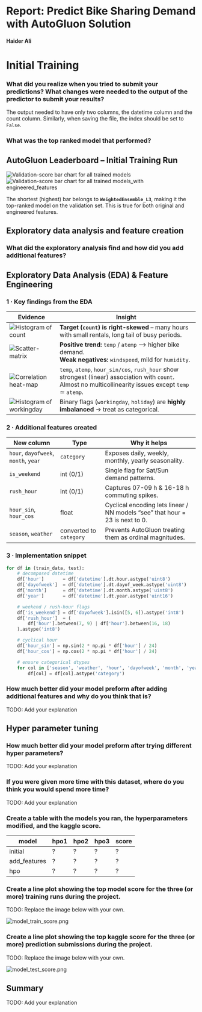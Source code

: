 # Report: Predict Bike Sharing Demand with AutoGluon Solution
#### Haider Ali

# Initial Training
### What did you realize when you tried to submit your predictions? What changes were needed to the output of the predictor to submit your results?
The output needed to have only two columns, the datetime column and the count column. Similarly, when saving the file, the index should be set to `False`. 

### What was the top ranked model that performed?
## AutoGluon Leaderboard – Initial Training Run

![Validation-score bar chart for all trained models](img/predictor_leaderboard.png)
![Validation-score bar chart for all trained models_with engineered_features](img/predictor_leaderboard_feature_engineered.png)

The shortest (highest) bar belongs to **`WeightedEnsemble_L3`**, making it the top-ranked model on the validation set. This is true for both original and engineered features.


## Exploratory data analysis and feature creation
### What did the exploratory analysis find and how did you add additional features?
## Exploratory Data Analysis (EDA) & Feature Engineering

### 1 · Key findings from the EDA  
| Evidence | Insight |
|----------|---------|
| ![Histogram of `count`](img/hist_count.png) | **Target (`count`) is right-skewed** – many hours with small rentals, long tail of busy periods. |
| ![Scatter-matrix](img/scatter_matrix.png) | **Positive trend:** `temp` / `atemp` ⟶ higher bike demand.<br>**Weak negatives:** `windspeed`, mild for `humidity`. |
| ![Correlation heat-map](img/corr_matrix.png) | `temp`, `atemp`, `hour_sin/cos`, `rush_hour` show strongest (linear) association with `count`. Almost no multicollinearity issues except `temp` ≃ `atemp`. |
| ![Histogram of `workingday`](img/hist_workingday.png) | Binary flags (`workingday`, `holiday`) are **highly imbalanced** → treat as categorical. |

### 2 · Additional features created  
| New column | Type | Why it helps |
|------------|------|--------------|
| `hour`, `dayofweek`, `month`, `year` | `category` | Exposes daily, weekly, monthly, yearly seasonality. |
| `is_weekend` | int (0/1) | Single flag for Sat/Sun demand patterns. |
| `rush_hour`  | int (0/1) | Captures 07-09 h & 16-18 h commuting spikes. |
| `hour_sin`, `hour_cos` | float | Cyclical encoding lets linear / NN models “see” that hour = 23 is next to 0. |
| `season`, `weather` | converted to `category` | Prevents AutoGluon treating them as ordinal magnitudes. |

### 3 · Implementation snippet
```python
for df in (train_data, test):
    # decomposed datetime
    df['hour']       = df['datetime'].dt.hour.astype('uint8')
    df['dayofweek']  = df['datetime'].dt.dayof_week.astype('uint8')
    df['month']      = df['datetime'].dt.month.astype('uint8')
    df['year']       = df['datetime'].dt.year.astype('uint16')

    # weekend / rush-hour flags
    df['is_weekend'] = df['dayofweek'].isin([5, 6]).astype('int8')
    df['rush_hour']  = (
        df['hour'].between(7, 9) | df['hour'].between(16, 18)
    ).astype('int8')

    # cyclical hour
    df['hour_sin'] = np.sin(2 * np.pi * df['hour'] / 24)
    df['hour_cos'] = np.cos(2 * np.pi * df['hour'] / 24)

    # ensure categorical dtypes
    for col in ['season', 'weather', 'hour', 'dayofweek', 'month', 'year']:
        df[col] = df[col].astype('category')
```

### How much better did your model preform after adding additional features and why do you think that is?
TODO: Add your explanation

## Hyper parameter tuning
### How much better did your model preform after trying different hyper parameters?
TODO: Add your explanation

### If you were given more time with this dataset, where do you think you would spend more time?
TODO: Add your explanation

### Create a table with the models you ran, the hyperparameters modified, and the kaggle score.
|model|hpo1|hpo2|hpo3|score|
|--|--|--|--|--|
|initial|?|?|?|?|
|add_features|?|?|?|?|
|hpo|?|?|?|?|

### Create a line plot showing the top model score for the three (or more) training runs during the project.

TODO: Replace the image below with your own.

![model_train_score.png](img/model_train_score.png)

### Create a line plot showing the top kaggle score for the three (or more) prediction submissions during the project.

TODO: Replace the image below with your own.

![model_test_score.png](img/model_test_score.png)

## Summary
TODO: Add your explanation
